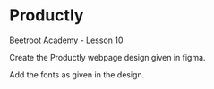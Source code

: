 # Productly
Beetroot Academy - Lesson 10

Create the Productly webpage design given in figma.

Add the fonts as given in the design.
